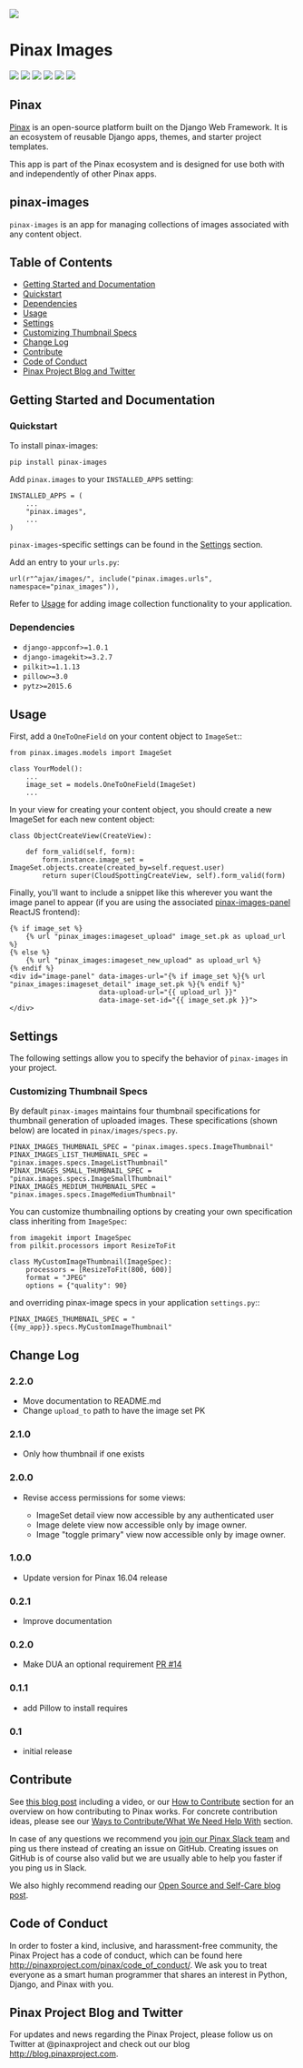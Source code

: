 ![](http://pinaxproject.com/pinax-design/patches/pinax-images.svg)

# Pinax Images

[![](http://slack.pinaxproject.com/badge.svg)](http://slack.pinaxproject.com/)
[![](https://img.shields.io/travis/pinax/pinax-images.svg)](https://travis-ci.org/pinax/pinax-images)
[![](https://img.shields.io/coveralls/pinax/pinax-images.svg)](https://coveralls.io/r/pinax/pinax-images)
[![](https://img.shields.io/pypi/dm/pinax-images.svg)](https://pypi.python.org/pypi/pinax-images/)
[![](https://img.shields.io/pypi/v/pinax-images.svg)](https://pypi.python.org/pypi/pinax-images/)
[![](https://img.shields.io/badge/license-MIT-blue.svg)](https://pypi.python.org/pypi/pinax-images/)


## Pinax

[Pinax](http://pinaxproject.com/pinax/) is an open-source platform built on the
Django Web Framework. It is an ecosystem of reusable Django apps, themes, and
starter project templates.

This app is part of the Pinax ecosystem and is designed for use both with and
independently of other Pinax apps.


## pinax-images

`pinax-images` is an app for managing collections of images associated with any content object.


## Table of Contents

* [Getting Started and Documentation](#getting-started-and-documentation)
* [Quickstart](#quickstart)
* [Dependencies](#dependencies)
* [Usage](#usage)
* [Settings](#settings)
* [Customizing Thumbnail Specs](#customizing-thumbnail-specs)
* [Change Log](#change-log)
* [Contribute](#contribute)
* [Code of Conduct](#code-of-conduct)
* [Pinax Project Blog and Twitter](#pinax-project-blog-and-twitter)


## Getting Started and Documentation

### Quickstart

To install pinax-images:

    pip install pinax-images

Add `pinax.images` to your `INSTALLED_APPS` setting:

    INSTALLED_APPS = (
        ...
        "pinax.images",
        ...
    )

`pinax-images`-specific settings can be found in the [Settings](#settings) section.

Add an entry to your `urls.py`:

    url(r"^ajax/images/", include("pinax.images.urls", namespace="pinax_images")),

Refer to [Usage](#usage) for adding image collection functionality to your application.


### Dependencies

* `django-appconf>=1.0.1`
* `django-imagekit>=3.2.7`
* `pilkit>=1.1.13`
* `pillow>=3.0`
* `pytz>=2015.6`


## Usage

First, add a `OneToOneField` on your content object to `ImageSet`::

    from pinax.images.models import ImageSet

    class YourModel():
        ...
        image_set = models.OneToOneField(ImageSet)
        ...

In your view for creating your content object, you should create a
new ImageSet for each new content object:

    class ObjectCreateView(CreateView):

        def form_valid(self, form):
            form.instance.image_set = ImageSet.objects.create(created_by=self.request.user)
            return super(CloudSpottingCreateView, self).form_valid(form)

Finally, you'll want to include a snippet like this wherever you want the image panel
to appear (if you are using the associated [pinax-images-panel](http://github.com/pinax/pinax-images-panel) ReactJS frontend):

    {% if image_set %}
        {% url "pinax_images:imageset_upload" image_set.pk as upload_url %}
    {% else %}
        {% url "pinax_images:imageset_new_upload" as upload_url %}
    {% endif %}
    <div id="image-panel" data-images-url="{% if image_set %}{% url "pinax_images:imageset_detail" image_set.pk %}{% endif %}"
                          data-upload-url="{{ upload_url }}"
                          data-image-set-id="{{ image_set.pk }}">
    </div>


## Settings

The following settings allow you to specify the behavior of `pinax-images` in
your project.

### Customizing Thumbnail Specs

By default `pinax-images` maintains four thumbnail specifications for thumbnail generation of uploaded images.
These specifications (shown below) are located in `pinax/images/specs.py`.

    PINAX_IMAGES_THUMBNAIL_SPEC = "pinax.images.specs.ImageThumbnail"
    PINAX_IMAGES_LIST_THUMBNAIL_SPEC = "pinax.images.specs.ImageListThumbnail"
    PINAX_IMAGES_SMALL_THUMBNAIL_SPEC = "pinax.images.specs.ImageSmallThumbnail"
    PINAX_IMAGES_MEDIUM_THUMBNAIL_SPEC = "pinax.images.specs.ImageMediumThumbnail"

You can customize thumbnailing options by creating your own specification class inheriting from `ImageSpec`:

    from imagekit import ImageSpec
    from pilkit.processors import ResizeToFit

    class MyCustomImageThumbnail(ImageSpec):
        processors = [ResizeToFit(800, 600)]
        format = "JPEG"
        options = {"quality": 90}

and overriding pinax-image specs in your application `settings.py`::

    PINAX_IMAGES_THUMBNAIL_SPEC = "{{my_app}}.specs.MyCustomImageThumbnail"


## Change Log

### 2.2.0

* Move documentation to README.md
* Change `upload_to` path to have the image set PK

### 2.1.0

* Only how thumbnail if one exists

### 2.0.0

* Revise access permissions for some views:

  * ImageSet detail view now accessible by any authenticated user
  * Image delete view now accessible only by image owner.
  * Image "toggle primary" view now accessible only by image owner.

### 1.0.0

* Update version for Pinax 16.04 release

### 0.2.1

* Improve documentation

### 0.2.0

* Make DUA an optional requirement [PR #14](https://github.com/pinax/pinax-images/pull/14)

### 0.1.1

* add Pillow to install requires


### 0.1

* initial release


## Contribute

See [this blog post](http://blog.pinaxproject.com/2016/02/26/recap-february-pinax-hangout/) including a video, or our [How to Contribute](http://pinaxproject.com/pinax/how_to_contribute/) section for an overview on how contributing to Pinax works. For concrete contribution ideas, please see our [Ways to Contribute/What We Need Help With](http://pinaxproject.com/pinax/ways_to_contribute/) section.

In case of any questions we recommend you [join our Pinax Slack team](http://slack.pinaxproject.com) and ping us there instead of creating an issue on GitHub. Creating issues on GitHub is of course also valid but we are usually able to help you faster if you ping us in Slack.

We also highly recommend reading our [Open Source and Self-Care blog post](http://blog.pinaxproject.com/2016/01/19/open-source-and-self-care/).


## Code of Conduct

In order to foster a kind, inclusive, and harassment-free community, the Pinax Project has a code of conduct, which can be found here http://pinaxproject.com/pinax/code_of_conduct/. We ask you to treat everyone as a smart human programmer that shares an interest in Python, Django, and Pinax with you.


## Pinax Project Blog and Twitter

For updates and news regarding the Pinax Project, please follow us on Twitter at @pinaxproject and check out our blog http://blog.pinaxproject.com.
